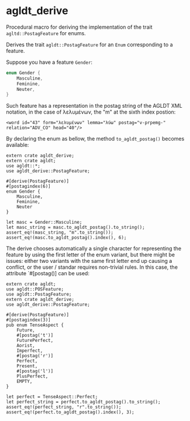 # agldt_derive

Procedural macro for deriving the implementation of the trait `agltd::PostagFeature` for enums.


 Derives the trait `agldt::PostagFeature` for an `Enum` corresponding to a feature.

 Suppose you have a feature `Gender`:

 ```rust
 enum Gender {
     Masculine,
     Feminine,
     Neuter,
 }
 ```

 Such feature has a representation in the postag string of the AGLDT XML notation, in the case
 of λελυμένων, the "m" at the sixth index postion:

 ```{xml}
 <word id="43" form="λελυμένων" lemma="λύω" postag="v-prpemg-" relation="ADV_CO" head="40"/>
 ```

 By declaring the enum as bellow, the method `to_agldt_postag()` becomes available:

 ```
 extern crate agldt_derive;
 extern crate agldt;
 use agldt::*;
 use agldt_derive::PostagFeature;

 #[derive(PostagFeature)]
 #[postagindex(6)]
 enum Gender {
     Masculine,
     Feminine,
     Neuter
 }

 let masc = Gender::Masculine;
 let masc_string = masc.to_agldt_postag().to_string();
 assert_eq!(masc_string, "m".to_string());
 assert_eq!(masc.to_agldt_postag().index(), 6);
 ```

 The derive chooses automatically a single character for representing the feature by using the
 first letter of the enum variant, but there might be issues: either two variants with the
 same first letter end up causing a conflict, or the user / standar requires non-trivial rules.
 In this case, the attribute `#[postag(<char>)] can be used:

 ```
 extern crate agldt;
 use agldt::POSFeature;
 use agldt::PostagFeature;
 extern crate agldt_derive;
 use agldt_derive::PostagFeature;

 #[derive(PostagFeature)]
 #[postagindex(3)]
 pub enum TenseAspect {
     Future,
     #[postag('t')]
     FuturePerfect,
     Aorist,
     Imperfect,
     #[postag('r')]
     Perfect,
     Present,
     #[postag('l')]
     PlusPerfect,
     EMPTY,
 }

 let perfect = TenseAspect::Perfect;
 let perfect_string = perfect.to_agldt_postag().to_string();
 assert_eq!(perfect_string, "r".to_string());
 assert_eq!(perfect.to_agldt_postag().index(), 3);
 ```

